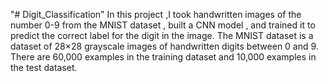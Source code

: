 "# Digit_Classification" 
In this project ,I took handwritten images of the number 0-9 from the MNIST dataset , built a CNN model , and trained it to predict the correct label for the digit in
the image. The MNIST dataset is a dataset of 28×28 grayscale images of handwritten digits between 0 and 9. There are 60,000 examples in the training dataset and 10,000 examples in the test dataset.
